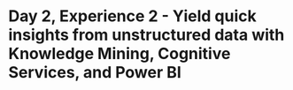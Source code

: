# Day 2, Experience 2 - Yield quick insights from unstructured data with Knowledge Mining, Cognitive Services, and Power BI
